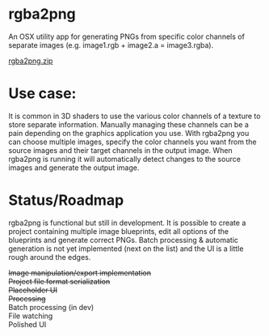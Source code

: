 # rgba2png
An OSX utility app for generating PNGs from specific color channels of separate images (e.g. image1.rgb + image2.a = image3.rgba).

[rgba2png.zip](./rgba2png.zip)

# Use case: 
It is common in 3D shaders to use the various color channels of a texture to store separate information. Manually managing these channels can be a pain depending on the graphics application you use. With rgba2png you can choose multiple images, specify the color channels you want from the source images and their target channels in the output image. When rgba2png is running it will automatically detect changes to the source images and generate the output image.

# Status/Roadmap
rgba2png is functional but still in development. It is possible to create a project containing multiple image blueprints, edit all options of the blueprints and generate correct PNGs. Batch processing & automatic generation is not yet implemented (next on the list) and the UI is a little rough around the edges.  
  
~~Image manipulation/export implementation~~  
~~Project file format serialization~~  
~~Placeholder UI~~  
~~Processing~~  
Batch processing (in dev)  
File watching  
Polished UI  
